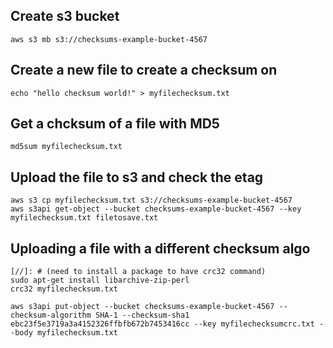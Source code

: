 ## Create s3 bucket

```
aws s3 mb s3://checksums-example-bucket-4567
```

## Create a new file to create a checksum on

```
echo "hello checksum world!" > myfilechecksum.txt
```

## Get a chcksum of a file with MD5

```
md5sum myfilechecksum.txt
```

## Upload the file to s3 and check the etag

```
aws s3 cp myfilechecksum.txt s3://checksums-example-bucket-4567
aws s3api get-object --bucket checksums-example-bucket-4567 --key myfilechecksum.txt filetosave.txt
```

## Uploading a file with a different checksum algo

```
[//]: # (need to install a package to have crc32 command)
sudo apt-get install libarchive-zip-perl
crc32 myfilechecksum.txt

aws s3api put-object --bucket checksums-example-bucket-4567 --checksum-algorithm SHA-1 --checksum-sha1 ebc23f5e3719a3a4152326ffbfb672b7453416cc --key myfilechecksumcrc.txt --body myfilechecksum.txt
```